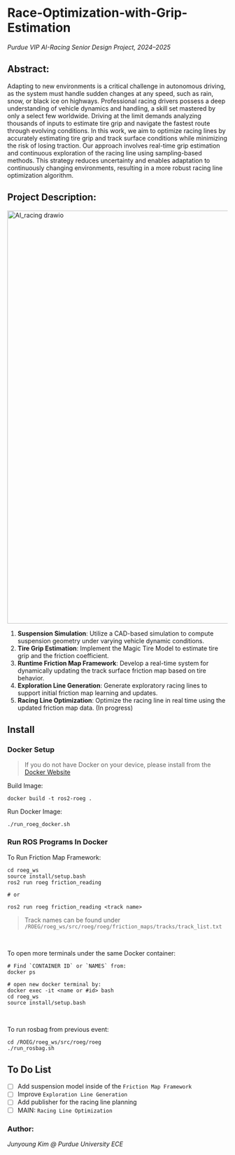 # Race-Optimization-with-Grip-Estimation
*Purdue VIP AI-Racing Senior Design Project, 2024–2025*

## Abstract:
Adapting to new environments is a critical challenge in autonomous driving, as the system must handle sudden changes at any speed, such as rain, snow, or black ice on highways. Professional racing drivers possess a deep understanding of vehicle dynamics and handling, a skill set mastered by only a select few worldwide. Driving at the limit demands analyzing thousands of inputs to estimate tire grip and navigate the fastest route through evolving conditions. In this work, we aim to optimize racing lines by accurately estimating tire grip and track surface conditions while minimizing the risk of losing traction. Our approach involves real-time grip estimation and continuous exploration of the racing line using sampling-based methods. This strategy reduces uncertainty and enables adaptation to continuously changing environments, resulting in a more robust racing line optimization algorithm.

## Project Description:
<img width="1985" height="944" alt="AI_racing drawio" src="https://github.com/user-attachments/assets/91efcf9a-0ec8-4684-9c49-32d205b344df" />

1. **Suspension Simulation**: Utilize a CAD-based simulation to compute suspension geometry under varying vehicle dynamic conditions.
2. **Tire Grip Estimation**: Implement the Magic Tire Model to estimate tire grip and the friction coefficient.
3. **Runtime Friction Map Framework**: Develop a real-time system for dynamically updating the track surface friction map based on tire behavior.
4. **Exploration Line Generation**: Generate exploratory racing lines to support initial friction map learning and updates.
5. **Racing Line Optimization**: Optimize the racing line in real time using the updated friction map data. (In progress)

## Install

### Docker Setup
> If you do not have Docker on your device, please install from the [Docker Website](https://docs.docker.com/engine/install/)

Build Image:
```
docker build -t ros2-roeg .
```

Run Docker Image:
```
./run_roeg_docker.sh
```

### Run ROS Programs In Docker
To Run Friction Map Framework:
```
cd roeg_ws
source install/setup.bash
ros2 run roeg friction_reading

# or

ros2 run roeg friction_reading <track name>
```
> Track names can be found under `/ROEG/roeg_ws/src/roeg/roeg/friction_maps/tracks/track_list.txt`

<br>

To open more terminals under the same Docker container:
```
# Find `CONTAINER ID` or `NAMES` from:
docker ps

# open new docker terminal by:
docker exec -it <name or #id> bash
cd roeg_ws
source install/setup.bash
```
<br>

To run rosbag from previous event:
```
cd /ROEG/roeg_ws/src/roeg/roeg
./run_rosbag.sh
```


## To Do List
- [ ] Add suspension model inside of the `Friction Map Framework`
- [ ] Improve `Exploration Line Generation`
- [ ] Add publisher for the racing line planning
- [ ] MAIN: `Racing Line Optimization`

### Author:
*Junyoung Kim @ Purdue University ECE*

